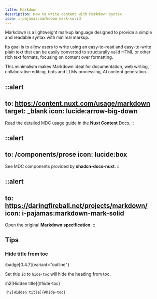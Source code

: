 ```yaml
---
title: Markdown
description: How to write content with Markdown syntax
icon: i-pajamas:markdown-mark-solid
---
```


Markdown is a lightweight markup language designed to provide a simple and readable syntax with minimal markup.

Its goal is to allow users to write using an easy-to-read and easy-to-write plain text that can be easily converted to structurally valid HTML or other rich text formats, focusing on content over formatting.

This minimalism makes Markdown ideal for documentation, web writing, collaborative editing, bots and LLMs processing, AI content generation...

::alert
---
to: https://content.nuxt.com/usage/markdown
target: _blank
icon: lucide:arrow-big-down
---
Read the detailed MDC usage guide in the **Nuxt Content** Docs.
::

::alert
---
to: /components/prose
icon: lucide:box
---
See MDC components provided by **shadcn-docs-nuxt**.
::


::alert
---
to: https://daringfireball.net/projects/markdown/
icon: i-pajamas:markdown-mark-solid
---
Open the original **Markdown specification**.
::

## Tips

### Hide title from toc
:badge[0.4.7]{variant="outline"}

Set title `id` to `hide-toc` will hide the heading from toc.

:h2[Hidden title]{#hide-toc}

```mdc
:h2[Hidden title]{#hide-toc}
```
